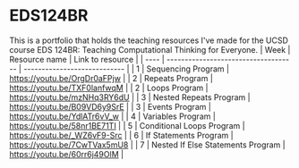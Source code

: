 # EDS124BR
This is a portfolio that holds the teaching resources I've made for the UCSD course EDS 124BR: Teaching Computational Thinking for Everyone.
| Week |            Resource name             |       Link to resource       |
| ---- | ------------------------------------ | ---------------------------- |
| 1    | Sequencing Program                   | https://youtu.be/OrgDr0aFPjw |
| 2    | Repeats Program                      | https://youtu.be/TXF0lanfwqM |
| 2    | Loops Program                        | https://youtu.be/mzNHq3RY6dU |
| 3    | Nested Repeats Program               | https://youtu.be/B09VD6y9SrE |
| 3    | Events Program                       | https://youtu.be/YdlATr6vV_w |
| 4    | Variables Program                    | https://youtu.be/58nr1BE71TI |
| 5    | Conditional Loops Program            | https://youtu.be/_WZ6vF9-Src |
| 6    | If Statements Program                | https://youtu.be/7CwTVax5mU8 |
| 7    | Nested If Else Statements Program    | https://youtu.be/60rr6j49OlM |
